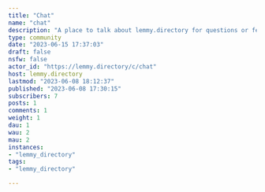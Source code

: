 ```yaml
---
title: "Chat" 
name: "chat"
description: "A place to talk about lemmy.directory for questions or feedback or ideas.Please especially leave a comment if you find any communities that we’re not subscribed to and that you think we should subscribe to. Or if you find any inappropriate communities that you recommend we unfollow or defederate from."
type: community
date: "2023-06-15 17:37:03"
draft: false
nsfw: false
actor_id: "https://lemmy.directory/c/chat"
host: lemmy.directory
lastmod: "2023-06-08 18:12:37"
published: "2023-06-08 17:30:15"
subscribers: 7
posts: 1
comments: 1
weight: 1
dau: 1
wau: 2
mau: 2
instances:
- "lemmy_directory"
tags: 
- "lemmy_directory"

---
```

